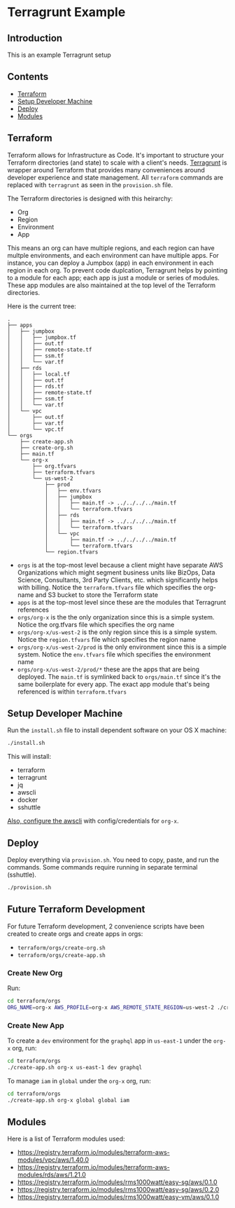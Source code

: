 # Terragrunt Example

## Introduction

This is an example Terragrunt setup

## Contents

- [Terraform](#terraform)
- [Setup Developer Machine](#setup-developer-machine)
- [Deploy](#deploy)
- [Modules](#modules)

## Terraform

Terraform allows for Infrastructure as Code. It's important to structure your Terraform directories (and state) to scale with a client's needs. [Terragrunt](https://github.com/gruntwork-io/terragrunt) is wrapper around Terraform that provides many conveniences around developer experience and state management. All `terraform` commands are replaced with `terragrunt` as seen in the `provision.sh` file.

The Terraform directories is designed with this heirarchy:

- Org
- Region
- Environment
- App

This means an org can have multiple regions, and each region can have multple environments, and each environment can have multiple apps. For instance, you can deploy a Jumpbox (app) in each environment in each region in each org. To prevent code duplcation, Terragrunt helps by pointing to a module for each app; each app is just a module or series of modules. These app modules are also maintained at the top level of the Terraform directories.

Here is the current tree:

```
.
├── apps
│   ├── jumpbox
│   │   ├── jumpbox.tf
│   │   ├── out.tf
│   │   ├── remote-state.tf
│   │   ├── ssm.tf
│   │   └── var.tf
│   ├── rds
│   │   ├── local.tf
│   │   ├── out.tf
│   │   ├── rds.tf
│   │   ├── remote-state.tf
│   │   ├── ssm.tf
│   │   └── var.tf
│   └── vpc
│       ├── out.tf
│       ├── var.tf
│       └── vpc.tf
└── orgs
    ├── create-app.sh
    ├── create-org.sh
    ├── main.tf
    └── org-x
        ├── org.tfvars
        ├── terraform.tfvars
        └── us-west-2
            ├── prod
            │   ├── env.tfvars
            │   ├── jumpbox
            │   │   ├── main.tf -> ../../../../main.tf
            │   │   └── terraform.tfvars
            │   ├── rds
            │   │   ├── main.tf -> ../../../../main.tf
            │   │   └── terraform.tfvars
            │   └── vpc
            │       ├── main.tf -> ../../../../main.tf
            │       └── terraform.tfvars
            └── region.tfvars
```

- `orgs` is at the top-most level because a client might have separate AWS Organizations which might segment business units like BizOps, Data Science, Consultants, 3rd Party Clients, etc. which significantly helps with billing. Notice the `terraform.tfvars` file which specifies the org-name and S3 bucket to store the Terraform state
- `apps` is at the top-most level since these are the modules that Terragrunt references
- `orgs/org-x` is the the only organization since this is a simple system. Notice the org.tfvars file which specifies the org name
- `orgs/org-x/us-west-2` is the only region since this is a simple system. Notice the `region.tfvars` file which specifies the region name
- `orgs/org-x/us-west-2/prod` is the only environment since this is a simple system. Notice the `env.tfvars` file which specifies the environment name
- `orgs/org-x/us-west-2/prod/*` these are the apps that are being deployed. The `main.tf` is symlinked back to `orgs/main.tf` since it's the same boilerplate for every app. The exact app module that's being referenced is within `terraform.tfvars`

## Setup Developer Machine

Run the `install.sh` file to install dependent software on your OS X machine:

```bash
./install.sh
```

This will install:

- terraform
- terragrunt
- jq
- awscli
- docker
- sshuttle

[Also, configure the awscli](https://docs.aws.amazon.com/cli/latest/userguide/cli-chap-getting-started.html) with config/credentials for `org-x`.

## Deploy

Deploy everything via `provision.sh`. You need to copy, paste, and run the commands. Some commands require running in separate terminal (sshuttle).

```bash
./provision.sh
```

## Future Terraform Development

For future Terraform development, 2 convenience scripts have been created to create orgs and create apps in orgs:

- `terraform/orgs/create-org.sh`
- `terraform/orgs/create-app.sh`

### Create New Org

Run:

```bash
cd terraform/orgs
ORG_NAME=org-x AWS_PROFILE=org-x AWS_REMOTE_STATE_REGION=us-west-2 ./create-org.sh
```

### Create New App

To create a `dev` environment for the `graphql` app in `us-east-1` under the `org-x` org, run:

```bash
cd terraform/orgs
./create-app.sh org-x us-east-1 dev graphql
```

To manage `iam` in `global` under the `org-x` org, run:

```bash
cd terraform/orgs
./create-app.sh org-x global global iam
```

## Modules

Here is a list of Terraform modules used:

- https://registry.terraform.io/modules/terraform-aws-modules/vpc/aws/1.40.0
- https://registry.terraform.io/modules/terraform-aws-modules/rds/aws/1.21.0
- https://registry.terraform.io/modules/rms1000watt/easy-sg/aws/0.1.0
- https://registry.terraform.io/modules/rms1000watt/easy-sg/aws/0.2.0
- https://registry.terraform.io/modules/rms1000watt/easy-vm/aws/0.1.0

